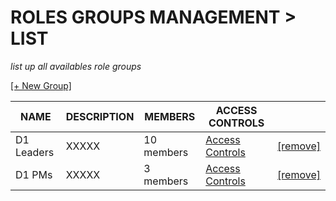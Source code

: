 # ROLES GROUPS MANAGEMENT > LIST
*list up all availables role groups*

[[+ New Group]](1.create.md)

| NAME | DESCRIPTION | MEMBERS | ACCESS CONTROLS |  |
| ---- | ---- | ---- | ---- | ---- |
| D1 Leaders | XXXXX | 10 members | [Access Controls](2.edit.md) | [[remove]]() |
| D1 PMs | XXXXX | 3 members | [Access Controls](2.edit.md) | [[remove]]() |
